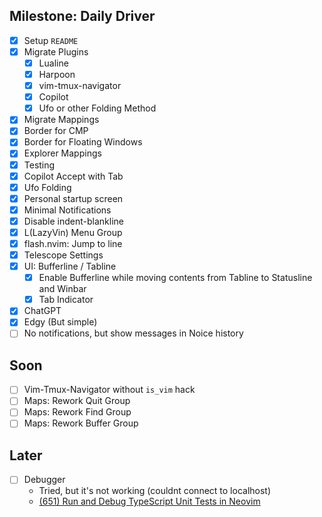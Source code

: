 ## Milestone: Daily Driver

- [x] Setup `README`
- [x] Migrate Plugins
  - [x] Lualine
  - [x] Harpoon
  - [x] vim-tmux-navigator
  - [x] Copilot
  - [x] Ufo or other Folding Method
- [x] Migrate Mappings
- [x] Border for CMP
- [x] Border for Floating Windows
- [x] Explorer Mappings
- [x] Testing
- [x] Copilot Accept with Tab
- [x] Ufo Folding
- [x] Personal startup screen
- [x] Minimal Notifications
- [x] Disable indent-blankline
- [x] L(LazyVin) Menu Group
- [x] flash.nvim: Jump to line
- [x] Telescope Settings
- [x] UI: Bufferline / Tabline
  - [x] Enable Bufferline while moving contents from Tabline to Statusline and Winbar
  - [x] Tab Indicator
- [x] ChatGPT
- [x] Edgy (But simple)
- [ ] No notifications, but show messages in Noice history

## Soon

- [ ] Vim-Tmux-Navigator without `is_vim` hack
- [ ] Maps: Rework Quit Group
- [ ] Maps: Rework Find Group
- [ ] Maps: Rework Buffer Group

## Later

- [ ] Debugger
  - Tried, but it's not working (couldnt connect to localhost)
  - [(651) Run and Debug TypeScript Unit Tests in Neovim](https://www.youtube.com/watch?v=7Nt8n3rjfDY&list=WL&index=1)
